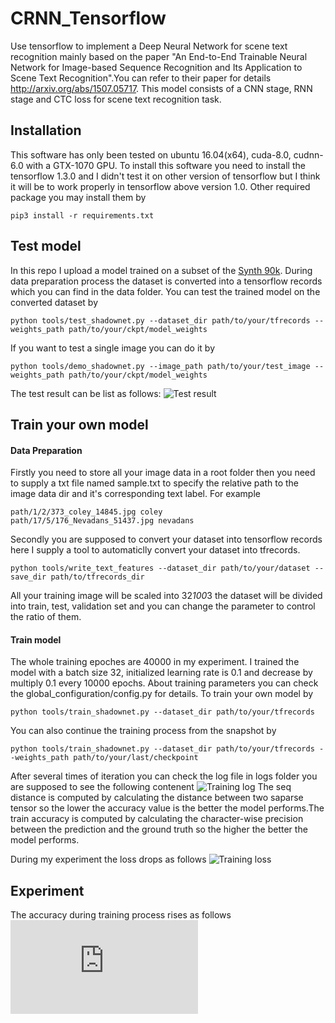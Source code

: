 # CRNN_Tensorflow
Use tensorflow to implement a Deep Neural Network for scene text recognition mainly based on the paper "An End-to-End Trainable Neural Network for Image-based Sequence Recognition and Its Application to Scene Text Recognition".You can refer to their paper for details http://arxiv.org/abs/1507.05717.
This model consists of a CNN stage, RNN stage and CTC loss for scene text recognition task.

## Installation
This software has only been tested on ubuntu 16.04(x64), cuda-8.0, cudnn-6.0 with a GTX-1070 GPU. To install this software you need to install the tensorflow 1.3.0 and I didn't test it on other version of tensorflow but I think it will be to work properly in tensorflow above version 1.0. Other required package you may install them by

```
pip3 install -r requirements.txt
```

## Test model
In this repo I upload a model trained on a subset of the [Synth 90k](http://www.robots.ox.ac.uk/~vgg/data/text/). During data preparation process the dataset is converted into a tensorflow records which you can find in the data folder.
You can test the trained model on the converted dataset by

```
python tools/test_shadownet.py --dataset_dir path/to/your/tfrecords --weights_path path/to/your/ckpt/model_weights
```
If you want to test a single image you can do it by
```
python tools/demo_shadownet.py --image_path path/to/your/test_image --weights_path path/to/your/ckpt/model_weights
```

The test result can be list as follows:
![Test result](https://github.com/TJCVRS/CRNN_Tensorflow/data/images/test_result.png)


## Train your own model
#### Data Preparation
Firstly you need to store all your image data in a root folder then you need to supply a txt file named sample.txt to specify the relative path to the image data dir and it's corresponding text label. For example

```
path/1/2/373_coley_14845.jpg coley
path/17/5/176_Nevadans_51437.jpg nevadans
```

Secondly you are supposed to convert your dataset into tensorflow records here I supply a tool to automaticlly convert your dataset into tfrecords.

```
python tools/write_text_features --dataset_dir path/to/your/dataset --save_dir path/to/tfrecords_dir
```
All your training image will be scaled into 32*100*3 the dataset will be divided into train, test, validation set and you can change the parameter to control the ratio of them.

#### Train model
The whole training epoches are 40000 in my experiment. I trained the model with a batch size 32, initialized learning rate is 0.1 and decrease by multiply 0.1 every 10000 epochs. About training parameters you can check the global_configuration/config.py for details. To train your own model by

```
python tools/train_shadownet.py --dataset_dir path/to/your/tfrecords
```
You can also continue the training process from the snapshot by
```
python tools/train_shadownet.py --dataset_dir path/to/your/tfrecords --weights_path path/to/your/last/checkpoint
```
After several times of iteration you can check the log file in logs folder you are supposed to see the following contenent
![Training log](https://github.com/TJCVRS/CRNN_Tensorflow/data/images/train_log.png)
The seq distance is computed by calculating the distance between two saparse tensor so the lower the accuracy value is the better the model performs.The train accuracy is computed by calculating the character-wise precision between the prediction and the ground truth so the higher the better the model performs.

During my experiment the loss drops as follows
![Training loss](https://github.com/TJCVRS/CRNN_Tensorflow/data/images/train_loss.png)

## Experiment
The accuracy during training process rises as follows
![Training accuracy](https://github.com/TJCVRS/CRNN_Tensorflow/data/images/training_accuracy.md)




